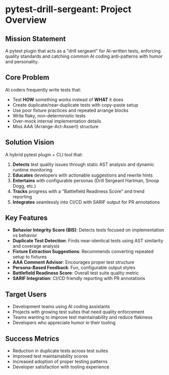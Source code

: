 # pytest-drill-sergeant: Project Overview

## Mission Statement
A pytest plugin that acts as a "drill sergeant" for AI-written tests, enforcing quality standards and catching common AI coding anti-patterns with humor and personality.

## Core Problem
AI coders frequently write tests that:
- Test **HOW** something works instead of **WHAT** it does
- Create duplicate/near-duplicate tests with copy-paste setup
- Use poor fixture practices and repeated arrange blocks
- Write flaky, non-deterministic tests
- Over-mock internal implementation details
- Miss AAA (Arrange-Act-Assert) structure

## Solution Vision
A hybrid pytest plugin + CLI tool that:
1. **Detects** test quality issues through static AST analysis and dynamic runtime monitoring
2. **Educates** developers with actionable suggestions and rewrite hints
3. **Entertains** with configurable personas (Drill Sergeant Hartman, Snoop Dogg, etc.)
4. **Tracks** progress with a "Battlefield Readiness Score" and trend reporting
5. **Integrates** seamlessly into CI/CD with SARIF output for PR annotations

## Key Features
- **Behavior Integrity Score (BIS)**: Detects tests focused on implementation vs behavior
- **Duplicate Test Detection**: Finds near-identical tests using AST similarity and coverage analysis
- **Fixture Extraction Suggestions**: Recommends converting repeated setup to fixtures
- **AAA Comment Advisor**: Encourages proper test structure
- **Persona-Based Feedback**: Fun, configurable output styles
- **Battlefield Readiness Score**: Overall test suite quality metric
- **SARIF Integration**: CI/CD friendly reporting with PR annotations

## Target Users
- Development teams using AI coding assistants
- Projects with growing test suites that need quality enforcement
- Teams wanting to improve test maintainability and reduce flakiness
- Developers who appreciate humor in their tooling

## Success Metrics
- Reduction in duplicate tests across test suites
- Improved test maintainability scores
- Increased adoption of proper testing patterns
- Developer satisfaction with tooling experience
